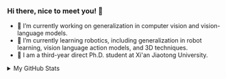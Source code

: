 ### Hi there, nice to meet you! 👋 

- 🔭 I’m currently working on generalization in computer vision and vision-language models.
- 🌱 I’m currently learning robotics, including generalization in robot learning, vision language action models, and 3D techniques.
- 🏫 I am a third-year direct Ph.D. student at Xi'an Jiaotong University.

<details>
  <summary>My GitHub Stats</summary>
  <be>
    
<p align="center">
<img align="center" src="https://github-readme-stats.vercel.app/api?username=BaiShuanghao&show_icons=true&hide_title=false&count_private=true&hide=issues" />
</p>

</details>


<!--
**BaiShuanghao/Bai-s-Welcome** is a ✨ _special_ ✨ repository because its `README.md` (this file) appears on your GitHub profile.

Related source is copied from: https://github.com/yfzhang114/yfzhang114/tree/main

Here are some ideas to get you started:

- 🔭 I’m currently working on ...
- 🌱 I’m currently learning ...
- 👯 I’m looking to collaborate on ...
- 🤔 I’m looking for help with ...
- 💬 Ask me about ...
- 📫 How to reach me: ...
- 😄 Pronouns: ...
- ⚡ Fun fact: ...
-->
